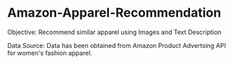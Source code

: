 # Amazon-Apparel-Recommendation
Objective: Recommend similar apparel using Images and Text Description

Data Source: Data has been obtained from Amazon Product Advertsing API for women's fashion apparel.

